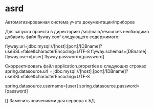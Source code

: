 # asrd
Автоматизированная система учета документации/приборов



Для запуска проекта в директорию /src/main/resources необходимо добавить файл flyway.conf
следующего содержимого:

flyway.url=jdbc:mysql://[host]:[port]/[DBname]?useSSL=false&characterEncoding=UTF-8
flyway.schemas=[DBname]
flyway.user=[user]
flyway.password=[password]

Скорректировать файл application.properties в следующих строках
spring.datasource.url = jdbc:mysql://[host]:[port]/[DBname]?useSSL=false&characterEncoding=UTF-8

spring.datasource.username=[user]
spring.datasource.password=[password]



[] Заменить значениями для сервера с БД
